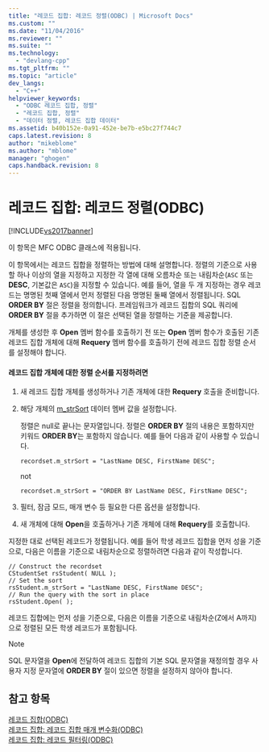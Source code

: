 ```yaml
---
title: "레코드 집합: 레코드 정렬(ODBC) | Microsoft Docs"
ms.custom: ""
ms.date: "11/04/2016"
ms.reviewer: ""
ms.suite: ""
ms.technology: 
  - "devlang-cpp"
ms.tgt_pltfrm: ""
ms.topic: "article"
dev_langs: 
  - "C++"
helpviewer_keywords: 
  - "ODBC 레코드 집합, 정렬"
  - "레코드 집합, 정렬"
  - "데이터 정렬, 레코드 집합 데이터"
ms.assetid: b40b152e-0a91-452e-be7b-e5bc27f744c7
caps.latest.revision: 8
author: "mikeblome"
ms.author: "mblome"
manager: "ghogen"
caps.handback.revision: 8
---
```

# 레코드 집합: 레코드 정렬(ODBC)
[!INCLUDE[vs2017banner](../../assembler/inline/includes/vs2017banner.md)]

이 항목은 MFC ODBC 클래스에 적용됩니다.  
  
 이 항목에서는 레코드 집합을 정렬하는 방법에 대해 설명합니다.  정렬의 기준으로 사용할 하나 이상의 열을 지정하고 지정한 각 열에 대해 오름차순 또는 내림차순\(`ASC` 또는 **DESC**, 기본값은 `ASC`\)을 지정할 수 있습니다.  예를 들어, 열을 두 개 지정하는 경우 레코드는 명명된 첫째 열에서 먼저 정렬된 다음 명명된 둘째 열에서 정렬됩니다.  SQL **ORDER BY** 절은 정렬을 정의합니다.  프레임워크가 레코드 집합의 SQL 쿼리에 **ORDER BY** 절을 추가하면 이 절은 선택된 열을 정렬하는 기준을 제공합니다.  
  
 개체를 생성한 후 **Open** 멤버 함수를 호출하기 전 또는 **Open** 멤버 함수가 호출된 기존 레코드 집합 개체에 대해 **Requery** 멤버 함수를 호출하기 전에 레코드 집합 정렬 순서를 설정해야 합니다.  
  
#### 레코드 집합 개체에 대한 정렬 순서를 지정하려면  
  
1.  새 레코드 집합 개체를 생성하거나 기존 개체에 대한 **Requery** 호출을 준비합니다.  
  
2.  해당 개체의 [m\_strSort](../Topic/CRecordset::m_strSort.md) 데이터 멤버 값을 설정합니다.  
  
     정렬은 null로 끝나는 문자열입니다.  정렬은 **ORDER BY** 절의 내용은 포함하지만 키워드 **ORDER BY**는 포함하지 않습니다.  예를 들어 다음과 같이 사용할 수 있습니다.  
  
    ```  
    recordset.m_strSort = "LastName DESC, FirstName DESC";  
    ```  
  
     not  
  
    ```  
    recordset.m_strSort = "ORDER BY LastName DESC, FirstName DESC";  
    ```  
  
3.  필터, 잠금 모드, 매개 변수 등 필요한 다른 옵션을 설정합니다.  
  
4.  새 개체에 대해 **Open**을 호출하거나 기존 개체에 대해 **Requery**를 호출합니다.  
  
 지정한 대로 선택된 레코드가 정렬됩니다.  예를 들어 학생 레코드 집합을 먼저 성을 기준으로, 다음은 이름을 기준으로 내림차순으로 정렬하려면 다음과 같이 작성합니다.  
  
```  
// Construct the recordset  
CStudentSet rsStudent( NULL );  
// Set the sort  
rsStudent.m_strSort = "LastName DESC, FirstName DESC";  
// Run the query with the sort in place  
rsStudent.Open( );  
```  
  
 레코드 집합에는 먼저 성을 기준으로, 다음은 이름을 기준으로 내림차순\(Z에서 A까지\)으로 정렬된 모든 학생 레코드가 포함됩니다.  
  
> [!NOTE]
>  SQL 문자열을 **Open**에 전달하여 레코드 집합의 기본 SQL 문자열을 재정의할 경우 사용자 지정 문자열에 **ORDER BY** 절이 있으면 정렬을 설정하지 않아야 합니다.  
  
## 참고 항목  
 [레코드 집합\(ODBC\)](../../data/odbc/recordset-odbc.md)   
 [레코드 집합: 레코드 집합 매개 변수화\(ODBC\)](../../data/odbc/recordset-parameterizing-a-recordset-odbc.md)   
 [레코드 집합: 레코드 필터링\(ODBC\)](../../data/odbc/recordset-filtering-records-odbc.md)
